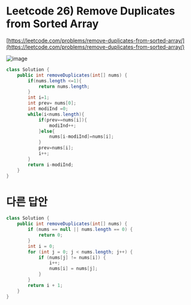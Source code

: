 # Leetcode 26) Remove Duplicates from Sorted Array

[https://leetcode.com/problems/remove-duplicates-from-sorted-array/](https://leetcode.com/problems/remove-duplicates-from-sorted-array/)

![image](https://user-images.githubusercontent.com/37058233/120579049-afd29600-c3db-11eb-97a0-67063e83276d.png)

```java
class Solution {
    public int removeDuplicates(int[] nums) {
        if(nums.length <=1){
            return nums.length;
        }
        int i=1;
        int prev= nums[0];
        int modiInd =0;
        while(i<nums.length){
            if(prev==nums[i]){
                modiInd++;
            }else{
                nums[i-modiInd]=nums[i];
            }
            prev=nums[i];
            i++; 
        }
        return i-modiInd;
    }
}
```

# 다른 답안

```java
class Solution {
    public int removeDuplicates(int[] nums) {
        if (nums == null || nums.length == 0) {
            return 0;
        }
        int i = 0;
        for (int j = 0; j < nums.length; j++) {
            if (nums[j] != nums[i]) {
                i++;
                nums[i] = nums[j];
            }
        }
        return i + 1;
    }
}
```

